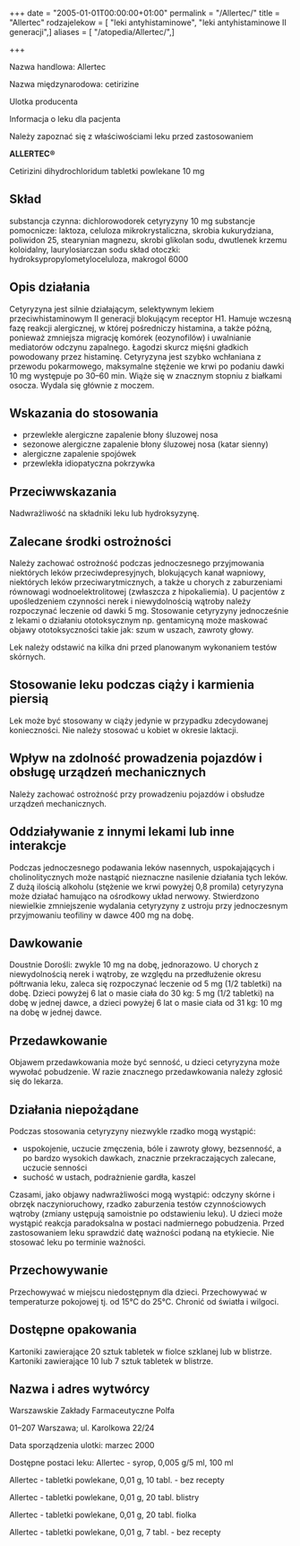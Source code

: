 +++
date = "2005-01-01T00:00:00+01:00"
permalink = "/Allertec/"
title = "Allertec"
rodzajelekow = [ "leki antyhistaminowe", "leki antyhistaminowe II generacji",]
aliases = [ "/atopedia/Allertec/",]

+++

Nazwa handlowa: Allertec

Nazwa międzynarodowa: cetirizine

Ulotka producenta

Informacja o leku dla pacjenta

Należy zapoznać się z właściwościami leku przed zastosowaniem

**ALLERTEC®**

Cetirizini dihydrochloridum tabletki powlekane 10 mg

Skład
-----

substancja czynna: dichlorowodorek cetyryzyny 10 mg substancje pomocnicze: laktoza, celuloza mikrokrystaliczna, skrobia kukurydziana, poliwidon 25, stearynian magnezu, skrobi glikolan sodu, dwutlenek krzemu koloidalny, laurylosiarczan sodu skład otoczki: hydroksypropylometyloceluloza, makrogol 6000

Opis działania
--------------

Cetyryzyna jest silnie działającym, selektywnym lekiem przeciwhistaminowym II generacji blokującym receptor H1. Hamuje wczesną fazę reakcji alergicznej, w której pośredniczy histamina, a także późną, ponieważ zmniejsza migrację komórek (eozynofilów) i uwalnianie mediatorów odczynu zapalnego. Łagodzi skurcz mięśni gładkich powodowany przez histaminę. Cetyryzyna jest szybko wchłaniana z przewodu pokarmowego, maksymalne stężenie we krwi po podaniu dawki 10 mg występuje po 30–60 min. Wiąże się w znacznym stopniu z białkami osocza. Wydala się głównie z moczem.

Wskazania do stosowania
-----------------------

-   przewlekłe alergiczne zapalenie błony śluzowej nosa
-   sezonowe alergiczne zapalenie błony śluzowej nosa (katar sienny)
-   alergiczne zapalenie spojówek
-   przewlekła idiopatyczna pokrzywka

Przeciwwskazania
----------------

Nadwrażliwość na składniki leku lub hydroksyzynę.

Zalecane środki ostrożności
---------------------------

Należy zachować ostrożność podczas jednoczesnego przyjmowania niektórych leków przeciwdepresyjnych, blokujących kanał wapniowy, niektórych leków przeciwarytmicznych, a także u chorych z zaburzeniami równowagi wodnoelektrolitowej (zwłaszcza z hipokaliemia). U pacjentów z upośledzeniem czynności nerek i niewydolnością wątroby należy rozpoczynać leczenie od dawki 5 mg. Stosowanie cetyryzyny jednocześnie z lekami o działaniu ototoksycznym np. gentamicyną może maskować objawy ototoksyczności takie jak: szum w uszach, zawroty głowy.

Lek należy odstawić na kilka dni przed planowanym wykonaniem testów skórnych.

Stosowanie leku podczas ciąży i karmienia piersią
-------------------------------------------------

Lek może być stosowany w ciąży jedynie w przypadku zdecydowanej konieczności. Nie należy stosować u kobiet w okresie laktacji.

Wpływ na zdolność prowadzenia pojazdów i obsługę urządzeń mechanicznych
-----------------------------------------------------------------------

Należy zachować ostrożność przy prowadzeniu pojazdów i obsłudze urządzeń mechanicznych.

Oddziaływanie z innymi lekami lub inne interakcje
-------------------------------------------------

Podczas jednoczesnego podawania leków nasennych, uspokajających i cholinolitycznych może nastąpić nieznaczne nasilenie działania tych leków. Z dużą ilością alkoholu (stężenie we krwi powyżej 0,8 promila) cetyryzyna może działać hamująco na ośrodkowy układ nerwowy. Stwierdzono niewielkie zmniejszenie wydalania cetyryzyny z ustroju przy jednoczesnym przyjmowaniu teofiliny w dawce 400 mg na dobę.

Dawkowanie
----------

Doustnie Dorośli: zwykle 10 mg na dobę, jednorazowo. U chorych z niewydolnością nerek i wątroby, ze względu na przedłużenie okresu półtrwania leku, zaleca się rozpoczynać leczenie od 5 mg (1/2 tabletki) na dobę. Dzieci powyżej 6 lat o masie ciała do 30 kg: 5 mg (1/2 tabletki) na dobę w jednej dawce, a dzieci powyżej 6 lat o masie ciała od 31 kg: 10 mg na dobę w jednej dawce.

Przedawkowanie
--------------

Objawem przedawkowania może być senność, u dzieci cetyryzyna może wywołać pobudzenie. W razie znacznego przedawkowania należy zgłosić się do lekarza.

Działania niepożądane
---------------------

Podczas stosowania cetyryzyny niezwykle rzadko mogą wystąpić:

-   uspokojenie, uczucie zmęczenia, bóle i zawroty głowy, bezsenność, a po bardzo wysokich dawkach, znacznie przekraczających zalecane, uczucie senności
-   suchość w ustach, podrażnienie gardła, kaszel

Czasami, jako objawy nadwrażliwości mogą wystąpić: odczyny skórne i obrzęk naczynioruchowy, rzadko zaburzenia testów czynnościowych wątroby (zmiany ustępują samoistnie po odstawieniu leku). U dzieci może wystąpić reakcja paradoksalna w postaci nadmiernego pobudzenia. Przed zastosowaniem leku sprawdzić datę ważności podaną na etykiecie. Nie stosować leku po terminie ważności.

Przechowywanie
--------------

Przechowywać w miejscu niedostępnym dla dzieci. Przechowywać w temperaturze pokojowej tj. od 15°C do 25°C. Chronić od światła i wilgoci.

Dostępne opakowania
-------------------

Kartoniki zawierające 20 sztuk tabletek w fiolce szklanej lub w blistrze. Kartoniki zawierające 10 lub 7 sztuk tabletek w blistrze.

Nazwa i adres wytwórcy
----------------------

Warszawskie Zakłady Farmaceutyczne Polfa

01–207 Warszawa; ul. Karolkowa 22/24

Data sporządzenia ulotki: marzec 2000

Dostępne postaci leku: Allertec - syrop, 0,005 g/5 ml, 100 ml

Allertec - tabletki powlekane, 0,01 g, 10 tabl. - bez recepty

Allertec - tabletki powlekane, 0,01 g, 20 tabl. blistry

Allertec - tabletki powlekane, 0,01 g, 20 tabl. fiolka

Allertec - tabletki powlekane, 0,01 g, 7 tabl. - bez recepty
